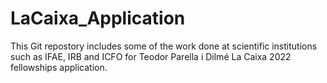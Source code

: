 # LaCaixa_Application
This Git repostory includes some of the work done at scientific institutions such as IFAE, IRB and ICFO for Teodor Parella i Dilmé La Caixa 2022 fellowships application.
